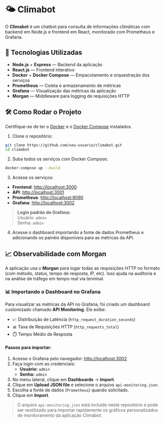 # 🌤️ Climabot

O **Climabot** é um chatbot para consulta de informações climáticas com backend em Node.js e frontend em React, monitorado com Prometheus e Grafana. 

## 🚀 Tecnologias Utilizadas

- **Node.js** + **Express** — Backend da aplicação
- **React.js** — Frontend interativo
- **Docker** + **Docker Compose** — Empacotamento e orquestração dos serviços
- **Prometheus** — Coleta e armazenamento de métricas
- **Grafana** — Visualização das métricas da aplicação
- **Morgan** — Middleware para logging de requisições HTTP


## 🛠️ Como Rodar o Projeto

Certifique-se de ter o [Docker](https://www.docker.com/) e o [Docker Compose](https://docs.docker.com/compose/) instalados.

1. Clone o repositório:

```bash
git clone https://github.com/seu-usuario/climabot.git
cd climabot
```

2. Suba todos os serviços com Docker Compose:

```bash
docker-compose up --build
```

3. Acesse os serviços:

- **Frontend**: [http://localhost:3000](http://localhost:3000)
- **API**: [http://localhost:3001](http://localhost:3001)
- **Prometheus**: [http://localhost:9090](http://localhost:9090)
- **Grafana**: [http://localhost:3002](http://localhost:3002)

> **Login padrão do Grafana:**  
> Usuário: `admin`  
> Senha: `admin`

4. Acesse o dashboard importando a fonte de dados Prometheus e adicionando os painéis disponíveis para as métricas da API.

## 📈 Observabilidade com Morgan

A aplicação usa o **Morgan** para logar todas as requisições HTTP no formato (com método, status, tempo de resposta, IP, etc). Isso ajuda na auditoria e na análise de tráfego em tempo real via terminal.

### 📊 Importando o Dashboard no Grafana

Para visualizar as métricas da API no Grafana, foi criado um dashboard customizado chamado **API Monitoring**. Ele exibe:

- 📈 Distribuição de Latência (`http_request_duration_seconds`)
- 📊 Taxa de Requisições HTTP (`http_requests_total`)
- ⏱️ Tempo Médio de Resposta

#### Passos para importar:

1. Acesse o Grafana pelo navegador: [http://localhost:3002](http://localhost:3002)
2. Faça login com as credenciais:
   - **Usuário:** `admin`
   - **Senha:** `admin`
3. No menu lateral, clique em **Dashboards** → **Import**.
4. Clique em **Upload JSON file** e selecione o arquivo `api-monitoring.json`.
5. Escolha a fonte de dados (`Prometheus`) quando solicitado.
6. Clique em **Import**.

> O arquivo `api-monitoring.json` está incluído neste repositório e pode ser reutilizado para importar rapidamente os gráficos personalizados de monitoramento da aplicação Climabot.